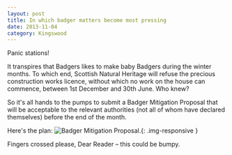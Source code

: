 ```yaml
---
layout: post
title: In which badger matters become most pressing
date: 2013-11-04
category: Kingswood
---
```


Panic stations!

It transpires that Badgers likes to make baby Badgers during the winter months. To which end, Scottish Natural Heritage will refuse the precious construction works licence, without which no work on the house can commence, between 1st December and 30th June. Who knew?

So it's all hands to the pumps to submit a Badger Mitigation Proposal that will be acceptable to the relevant authorities (not all of whom have declared themselves) before the end of the month.

Here's the plan:
![Badger Mitigation Proposal.](/assets/Badger-Mitigation-Proposal-Drawing.jpg){: .img-responsive }

Fingers crossed please, Dear Reader – this could be bumpy.
